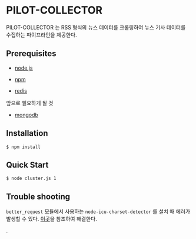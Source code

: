 # PILOT-COLLECTOR

PILOT-COLLECTOR 는 RSS 형식의 뉴스 데이터를 크롤링하여 뉴스 기사 데이터를 수집하는 파이프라인을 제공한다.

## Prerequisites

* [node.js](http://www.nodejs.org/)

* [npm](http://www.npmjs.org/)

* [redis](http://www.redis.io/)

앞으로 필요하게 될 것

* [mongodb](http://www.nodejs.org/)

## Installation

    $ npm install

## Quick Start

    $ node cluster.js 1


## Trouble shooting


`better_request` 모듈에서 사용하는 `node-icu-charset-detector` 를 설치 때 에러가 발생할 수 있다. [이곳](https://github.com/mooz/node-icu-charset-detector#Installation)을 참조하여 해결한다.

.
